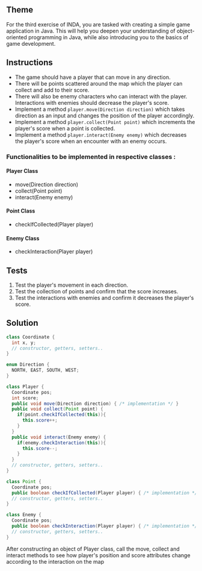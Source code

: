 ## Theme
For the third exercise of INDA, you are tasked with creating a simple game application in Java. This will help you deepen your understanding of object-oriented programming in Java, while also introducing you to the basics of game development.

## Instructions
- The game should have a player that can move in any direction.
- There will be points scattered around the map which the player can collect and add to their score.
- There will also be enemy characters who can interact with the player. Interactions with enemies should decrease the player's score. 
- Implement a method `player.move(Direction direction)` which takes direction as an input and changes the position of the player accordingly.
- Implement a method `player.collect(Point point)` which increments the player's score when a point is collected.
- Implement a method `player.interact(Enemy enemy)` which decreases the player's score when an encounter with an enemy occurs.

### Functionalities to be implemented in respective classes :

#### Player Class
* move(Direction direction)
* collect(Point point)
* interact(Enemy enemy)

#### Point Class
* checkIfCollected(Player player)

#### Enemy Class
* checkInteraction(Player player)

## Tests
1. Test the player's movement in each direction.
2. Test the collection of points and confirm that the score increases.
3. Test the interactions with enemies and confirm it decreases the player's score.

## Solution
```java
class Coordinate {
  int x, y;
  // constructor, getters, setters..
}

enum Direction {
  NORTH, EAST, SOUTH, WEST;
}

class Player {
  Coordinate pos;
  int score;
  public void move(Direction direction) { /* implementation */ }
  public void collect(Point point) { 
    if(point.checkIfCollected(this)){
      this.score++; 
    }
  }
  public void interact(Enemy enemy) {
    if(enemy.checkInteraction(this)){
      this.score--; 
    }
  }
  // constructor, getters, setters..
}

class Point {
  Coordinate pos;
  public boolean checkIfCollected(Player player) { /* implementation */ }
  // constructor, getters, setters..
}

class Enemy {
  Coordinate pos;
  public boolean checkInteraction(Player player) { /* implementation */ }
  // constructor, getters, setters..
}
```

After constructing an object of Player class, call the move, collect and interact methods to see how player's position and score attributes change according to the interaction on the map